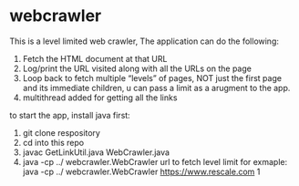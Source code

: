 # webcrawler
This is a level limited web crawler, The application can do the following:
1. Fetch the HTML document at that URL
2. Log/print the URL visited along with all the URLs on the page
3. Loop back to fetch multiple “levels” of pages, NOT just the first page and its immediate children, u can pass a limit as a arugment to the app.
4. multithread added for getting all the links


to start the app, install java first:
1. git clone respository
2. cd into this repo
3. javac GetLinkUtil.java WebCrawler.java
4. java -cp ../ webcrawler.WebCrawler url to fetch level limit
      for exmaple: java -cp ../ webcrawler.WebCrawler https://www.rescale.com 1
